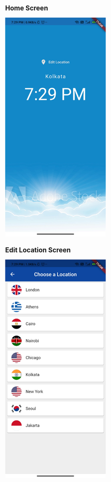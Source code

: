 ## Home Screen

<img src="images/home-screen.jpg" height="700" raw=true alt="home"/>

## Edit Location Screen

<img src="images/choose-location-screen.jpg" height="700"/>

